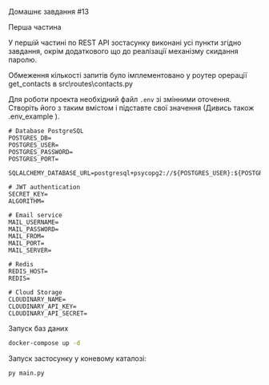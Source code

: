 Домашнє завдання #13

Перша частина

У першій частині по  REST API зостасунку виконані усі пункти згідно завдання, окрім додаткового що до реалізації механізму скидання паролю. 

Обмеження кількості запитів було імплементовано у роутер орерації get_contacts в src\routes\contacts.py


Для роботи проекта необхідний файл `.env` зі змінними оточення.
Створіть його з таким вмістом і підставте свої значення (Дивись також .env_example ).

```dotenv
# Database PostgreSQL
POSTGRES_DB=
POSTGRES_USER=
POSTGRES_PASSWORD=
POSTGRES_PORT=

SQLALCHEMY_DATABASE_URL=postgresql+psycopg2://${POSTGRES_USER}:${POSTGRES_PASSWORD}@localhost:${POSTGRES_PORT}/${POSTGRES_DB}

# JWT authentication
SECRET_KEY=
ALGORITHM=

# Email service
MAIL_USERNAME=
MAIL_PASSWORD=
MAIL_FROM=
MAIL_PORT=
MAIL_SERVER=

# Redis
REDIS_HOST=
REDIS=

# Cloud Storage
CLOUDINARY_NAME=
CLOUDINARY_API_KEY=
CLOUDINARY_API_SECRET=
```

Запуск баз даних

```bash
docker-compose up -d
```

Запуск застосунку у коневому каталозі:

```
py main.py

